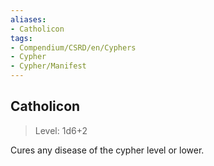 ```yaml
---
aliases:
- Catholicon
tags:
- Compendium/CSRD/en/Cyphers
- Cypher
- Cypher/Manifest
---
```


  
## Catholicon  
>Level: 1d6+2  
  
Cures any disease of the cypher level or lower.